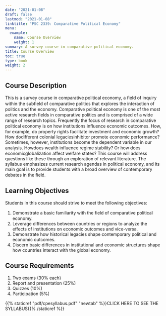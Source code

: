 ```yaml
---
date: "2021-01-08"
draft: false
lastmod: "2021-01-08"
linktitle: "PSC 2339: Comparative Political Economy"
menu:
  example:
    name: Course Overview
    weight: 1
summary: A survey course in comparative political economy.
title: Course Overview
toc: true
type: book
weight: 2
---
```


## Course Description

This is a survey course in comparative political economy, a ﬁeld of inquiry within the subﬁeld of comparative politics that explores the interaction of politics and the economy. Comparative political economy is one of the most active research ﬁelds in comparative politics and is comprised of a wide range of research topics. Frequently the focus of research in comparative political economy is on how institutions inﬂuence economic outcomes. How, for example, do property rights facilitate investment and economic growth? How dodifferent colonial legaciesinhibitor promote economic performance? Sometimes, however, institutions become the dependent variable in our analysis. Howdoes wealth inﬂuence regime stability? Or how does economicglobalization affect welfare states? This course will address questions like these through an exploration of relevant literature. The syllabus emphasizes current research agendas in political economy, and its main goal is to provide students with a broad overview of contemporary debates in the ﬁeld.

## Learning Objectives

Students in this course should strive to meet the following objectives: 

1) Demonstrate a basic familiarity with the ﬁeld of comparative political economy. 
2) Leverage differences between countries or regions to analyze the effects of institutions on economic outcomes and vice-versa. 
3) Demonstrate how historical legacies shape contemporary political and economic outcomes. 
4) Discern basic differences in institutional and economic structures shape how countries interact with the global economy.


## Course Requirements

1) Two exams (30% each) 
2) Report and presentation (25%) 
3) Quizzes (10%) 
4) Participation (5%)

{{% staticref "pdf/cpesyllabus.pdf" "newtab" %}}CLICK HERE TO SEE THE SYLLABUS{{% /staticref %}}